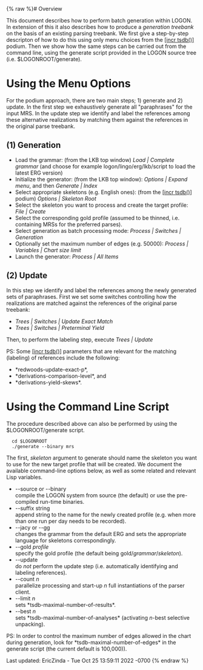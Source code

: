 {% raw %}# Overview

This document describes how to perform batch generation within LOGON. In
extension of this it also describes how to produce a *generation
treebank* on the basis of an existing parsing treebank. We first give a
step-by-step descripton of how to do this using only menu choices from
the [\[incr tsdb()\]](http://www.delph-in.net/itsdb) podium. Then we
show how the same steps can be carried out from the command line, using
the generate script provided in the LOGON source tree (i.e.
$LOGONROOT/generate).

# Using the Menu Options

For the podium approach, there are two main steps; 1) generate and 2)
update. In the first step we exhaustively generate all "paraphrases" for
the input MRS. In the update step we identify and label the references
among these alternative realizations by matching them against the
references in the original parse treebank.

## (1) Generation

- Load the grammar: (from the LKB top window) *Load \| Complete
grammar* (and choose for example logon/lingo/erg/lkb/script to load
the latest ERG version)
- Initialize the generator: (from the LKB top window): *Options \|
Expand menu*, and then *Generate \| Index*
- Select appropriate skeletons (e.g. English ones): (from the [\[incr
tsdb()\]](http://www.delph-in.net/itsdb) podium) *Options \|
Skeleton Root*
- Select the skeleton you want to process and create the target
profile: *File \| Create*
- Select the corresponding gold profile (assumed to be thinned, i.e.
containing MRSs for the preferred parses).
- Select generation as batch processing mode: *Process \| Switches \|
Generation*
- Optionally set the maximum number of edges (e.g. 50000): *Process \|
Variables \| Chart size limit*
- Launch the generator: *Process \| All Items*

## (2) Update

In this step we identify and label the references among the newly
generated sets of paraphrases. First we set some switches controlling
how the realizations are matched against the references of the original
parse treebank:

- *Trees \| Switches \| Update Exact Match*
- *Trees \| Switches \| Preterminal Yield*

Then, to perform the labeling step, execute *Trees \| Update*

PS: Some [\[incr tsdb()\]](http://www.delph-in.net/itsdb) parameters
that are relevant for the matching (labeling) of references include the
following:

- \*redwoods-update-exact-p\*,
- \*derivations-comparison-level\*, and
- \*derivations-yield-skews\*.

# Using the Command Line Script

The procedure described above can also be performed by using the
$LOGONROOT/generate script.

      cd $LOGONROOT
      ./generate --binary mrs

The first, *skeleton* argument to generate should name the skeleton you
want to use for the new target profile that will be created. We document
the available command-line options below, as well as some related and
relevant Lisp variables.

- --source or --binary\
compile the LOGON system from source (the default) or use the
pre-compiled run-time binaries.
- --suffix string\
append string to the name for the newly created profile (e.g. when
more than one run per day needs to be recorded).
- --jacy or --gg\
changes the grammar from the default ERG and sets the appropriate
language for skeletons correspondingly.
- --gold *profile*\
specify the gold profile (the default being
gold/*grammar*/*skeleton*).
- --update\
do *not* perform the update step (i.e. automatically identifying and
labeling references).
- --count *n*\
parallelize processing and start-up *n* full instantiations of the
parser client.
- --limit *n*\
sets \*tsdb-maximal-number-of-results\*.
- --best *n*\
sets \*tsdb-maximal-number-of-analyses\* (activating *n*-best
selective unpacking).

PS: In order to control the maximum number of edges allowed in the chart
during generation, look for \*tsdb-maximal-number-of-edges\* in the
generate script (the current default is 100,000)).

Last updated: EricZinda - Tue Oct 25 13:59:11 2022 -0700
{% endraw %}